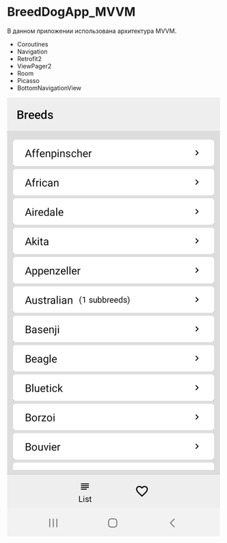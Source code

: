 # BreedDogApp_MVVM

В данном приложении использована архитектура MVVM.

- Coroutines
- Navigation
- Retrofit2
- ViewPager2
- Room
- Picasso
- BottomNavigationView

![alt tag](Screenshot_20201019-035259_BreedsDogApp.jpg "Описание будет тут")

